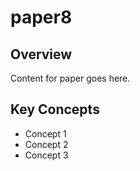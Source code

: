 # paper8

## Overview

Content for paper goes here.

## Key Concepts

- Concept 1
- Concept 2
- Concept 3
